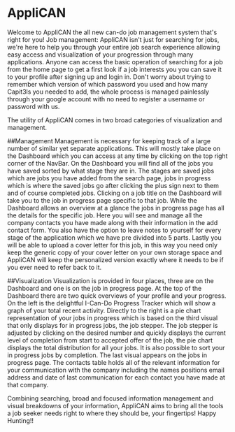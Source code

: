 # AppliCAN

Welcome to AppliCAN the all new can-do job management system that's right for you! Job management: AppliCAN isn't just for searching for jobs, we're here to help you through your entire job search experience allowing easy access and visualization of your progression through many applications. Anyone can access the basic operation of searching for a job from the home page to get a first look if a job interests you you can save it to your profile after signing up and login in. Don't worry about trying to remember which version of which password you used and how many Capit3ls you needed to add, the whole process is managed painlessly through your google account with no need to register a username or password with us.

The utility of AppliCAN comes in two broad categories of visualization and management.

##Management
Management is necessary for keeping track of a large number of similar yet separate applications. This will mostly take place on the Dashboard which you can access at any time by clicking on the top right corner of the NavBar. On the Dashboard you will find all of the jobs you have saved sorted by what stage they are in. The stages are saved jobs which are jobs you have added from the search page, jobs in progress which is where the saved jobs go after clicking the plus sign next to them and of course completed jobs. Clicking on a job title on the Dashboard will take you to the job in progress page specific to that job. While the Dashboard allows an overview at a glance the jobs in progress page has all the details for the specific job. Here you will see and manage all the company contacts you have made along with their information in the add contact form. You also have the option to leave notes to yourself for every stage of the application which we have pre divided into 5 parts. Lastly you will be able to upload a cover letter for this job, in this way you need only keep the generic copy of your cover letter on your own storage space and AppliCAN will keep the personalized version exactly where it needs to be if you ever need to refer back to it.

##Visualization
Visualization is provided in four places, three are on the Dashboard and one is on the job in progress page. At the top of the Dashboard there are two quick overviews of your profile and your progress. On the left is the delightful I-Can-Do Progress Tracker which will show a graph of your total recent activity. Directly to the right is a pie chart representation of your jobs in progress which is based on the third visual that only displays for in progress jobs, the job stepper. The job stepper is adjusted by clicking on the desired number and quickly displays the current level of completion from start to accepted offer of the job, the pie chart displays the total distribution for all your jobs. It is also possible to sort your in progress jobs by completion. The last visual appears on the jobs in progress page. The contacts table holds all of the relevant information for your communication with the company including the names positions email address and date of last communication for each contact you have made at that company.

Combining searching, broad and focused information management and visual breakdowns of your information, AppliCAN aims to bring all the tools a job seeker needs right to where they should be, your fingertips! Happy Hunting!!
